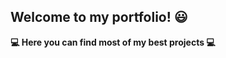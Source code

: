 ## Welcome to my portfolio! :smiley:

**:computer: Here you can find most of my best projects :computer:**
